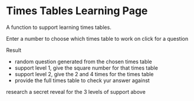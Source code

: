 # Times Tables Learning Page

A function to support learning times tables.

Enter a number to choose which times table to work on
click for a question

Result
- random question generated from the chosen times table
- support level 1, give the square number for that times table
- support level 2, give the 2 and 4 times for the times table
- provide the full times table to check yur answer against

research a secret reveal for the 3 levels of support above
